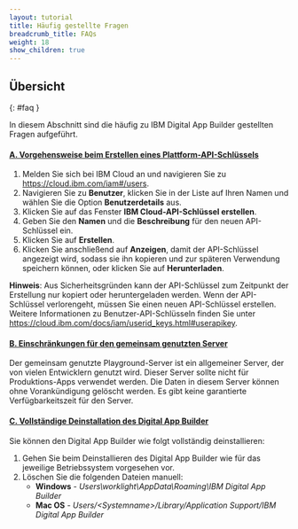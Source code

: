 ```yaml
---
layout: tutorial
title: Häufig gestellte Fragen
breadcrumb_title: FAQs
weight: 18
show_children: true
---
```

<!-- NLS_CHARSET=UTF-8 -->
## Übersicht
{: #faq }

In diesem Abschnitt sind die häufig zu IBM Digital App Builder gestellten Fragen aufgeführt.

<div class="panel-group accordion" id="mfp-dab-faqs" role="tablist">
    <div class="panel panel-default">
        <div class="panel-heading" role="tab" id="mfp-dab-faq1">
            <h4 class="panel-title">
                <a role="button" data-toggle="collapse" data-parent="#mfp-dab-faqs" href="#collapse-mfp-dab-faq1" aria-expanded="true" aria-controls="collapse-mfp-dab-faq1"><b>A. Vorgehensweise beim Erstellen eines Plattform-API-Schlüssels</b></a>
            </h4>
        </div>
        <div id="collapse-mfp-dab-faq1" class="panel-collapse collapse" role="tabpanel" aria-labelledby="mfp-dab-faq1">
            <div class="panel-body">
                <p>
                    <ol>
                        <li>Melden Sie sich bei IBM Cloud an und navigieren Sie zu <a href="https://cloud.ibm.com/iam#/users" target="_blank">https://cloud.ibm.com/iam#/users</a>.</li>
                        <li>Navigieren Sie zu <b>Benutzer</b>, klicken Sie in der Liste auf Ihren Namen und wählen Sie die Option <b>Benutzerdetails</b> aus.</li>
                        <li>Klicken Sie auf das Fenster <b>IBM Cloud-API-Schlüssel erstellen</b>.</li>
                        <li>Geben Sie den <b>Namen</b> und die <b>Beschreibung</b> für den neuen API-Schlüssel ein.</li>
                        <li>Klicken Sie auf <b>Erstellen</b>.</li>
                        <li>Klicken Sie anschließend auf <b>Anzeigen</b>, damit der API-Schlüssel angezeigt wird, sodass sie ihn kopieren und zur späteren Verwendung speichern können, oder klicken Sie auf <b>Herunterladen</b>.</li>
                    </ol>
                    <b>Hinweis</b>: Aus Sicherheitsgründen kann der API-Schlüssel zum Zeitpunkt der Erstellung nur kopiert oder heruntergeladen werden. Wenn der API-Schlüssel verlorengeht, müssen Sie einen neuen API-Schlüssel erstellen. Weitere Informationen zu Benutzer-API-Schlüsseln finden Sie unter <a href="https://cloud.ibm.com/docs/iam/userid_keys.html#userapikey">https://cloud.ibm.com/docs/iam/userid_keys.html#userapikey</a>.</p>
            </div>
        </div>      
    </div>
    <div class="panel panel-default">
        <div class="panel-heading" role="tab" id="mfp-dab-faq2">
            <h4 class="panel-title">
                <a role="button" data-toggle="collapse" data-parent="#mfp-dab-faqs" href="#collapse-mfp-dab-faq2" aria-expanded="true" aria-controls="collapse-mfp-dab-faq2"><b>B. Einschränkungen für den gemeinsam genutzten Server</b></a>
            </h4>
        </div>
        <div id="collapse-mfp-dab-faq2" class="panel-collapse collapse" role="tabpanel" aria-labelledby="mfp-dab-faq2">
            <div class="panel-body">
                  <p>Der gemeinsam genutzte Playground-Server ist ein allgemeiner Server, der von vielen Entwicklern genutzt wird. Dieser Server sollte nicht für Produktions-Apps verwendet werden. Die Daten in diesem Server können ohne Vorankündigung gelöscht werden. Es gibt keine garantierte Verfügbarkeitszeit für den Server.</p>
            </div>
        </div>      
    </div>
    <div class="panel panel-default">
        <div class="panel-heading" role="tab" id="mfp-dab-faq3">
            <h4 class="panel-title">
                <a role="button" data-toggle="collapse" data-parent="#mfp-dab-faqs" href="#collapse-mfp-dab-faq3" aria-expanded="true" aria-controls="collapse-mfp-dab-faq3"><b>C. Vollständige Deinstallation des Digital App Builder</b></a>
            </h4>
        </div>
        <div id="collapse-mfp-dab-faq3" class="panel-collapse collapse" role="tabpanel" aria-labelledby="mfp-dab-faq3">
            <div class="panel-body">
                  <p>Sie können den Digital App Builder wie folgt vollständig deinstallieren:
                  <ol><li>Gehen Sie beim Deinstallieren des Digital App Builder wie für das jeweilige Betriebssystem vorgesehen vor.</li>
                      <li>Löschen Sie die folgenden Dateien manuell:
                      <ul><li><b>Windows</b> - <i>Users\worklight\AppData\Roaming\IBM Digital App Builder</i></li>
                          <li><b>Mac OS</b> - <i>Users/&lt;Systemname&gt;/Library/Application Support/IBM Digital App Builder</i></li>
                      </ul></li>
                  </ol></p>
            </div>
        </div>      
    </div>
</div>
<p>&nbsp;</p>       
